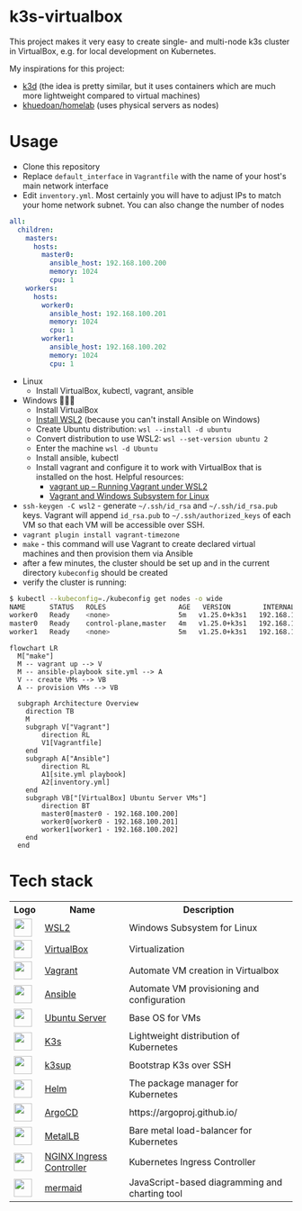 # k3s-virtualbox
This project makes it very easy to create single- and multi-node k3s cluster in VirtualBox, e.g. for local development on Kubernetes.

My inspirations for this project:
- [k3d](https://github.com/k3d-io/k3d) (the idea is pretty similar, but it uses containers which are much more lightweight compared to virtual machines)
- [khuedoan/homelab](https://github.com/khuedoan/homelab) (uses physical servers as nodes)


# Usage
- Clone this repository
- Replace `default_interface` in `Vagrantfile` with the name of your host's main network interface  
- Edit `inventory.yml`. Most certainly you will have to adjust IPs to match your home network subnet. You can also change the number of nodes
```yaml
all:
  children:
    masters:
      hosts:
        master0:
          ansible_host: 192.168.100.200
          memory: 1024
          cpu: 1
    workers:
      hosts:
        worker0:
          ansible_host: 192.168.100.201
          memory: 1024
          cpu: 1
        worker1:
          ansible_host: 192.168.100.202
          memory: 1024
          cpu: 1
```
- Linux
    - Install VirtualBox, kubectl, vagrant, ansible
- Windows 🤦‍♂️😂
    - Install VirtualBox
    - [Install WSL2](https://docs.microsoft.com/en-us/windows/wsl/install) (because you can't install Ansible on Windows)
    - Create Ubuntu distribution: `wsl --install -d ubuntu`
    - Convert distribution to use WSL2: `wsl --set-version ubuntu 2`
    - Enter the machine `wsl -d Ubuntu`
    - Install ansible, kubectl
    - Install vagrant and configure it to work with VirtualBox that is installed on the host. Helpful resources:
        - [vagrant up – Running Vagrant under WSL2](https://thedatabaseme.de/2022/02/20/vagrant-up-running-vagrant-under-wsl2/)
        - [Vagrant and Windows Subsystem for Linux](https://www.vagrantup.com/docs/other/wsl)
- `ssh-keygen -C wsl2` - generate `~/.ssh/id_rsa` and `~/.ssh/id_rsa.pub` keys. Vagrant will append `id_rsa.pub` to `~/.ssh/authorized_keys` of each VM so that each VM will be accessible over SSH.
- `vagrant plugin install vagrant-timezone`
- `make` - this command will use Vagrant to create declared virtual machines and then provision them via Ansible
- after a few minutes, the cluster should be set up and in the current directory `kubeconfig` should be created
- verify the cluster is running:

```bash
$ kubectl --kubeconfig=./kubeconfig get nodes -o wide
NAME      STATUS   ROLES                  AGE   VERSION        INTERNAL-IP        OS-IMAGE             KERNEL-VERSION      CONTAINER-RUNTIME
worker0   Ready    <none>                 5m   v1.25.0+k3s1   192.168.100.201    Ubuntu 22.04.1 LTS   5.15.0-46-generic   containerd://1.6.8-k3s1
master0   Ready    control-plane,master   4m   v1.25.0+k3s1   192.168.100.200    Ubuntu 22.04.1 LTS   5.15.0-46-generic   containerd://1.6.8-k3s1
worker1   Ready    <none>                 5m   v1.25.0+k3s1   192.168.100.202    Ubuntu 22.04.1 LTS   5.15.0-46-generic   containerd://1.6.8-k3s1
```

```mermaid
flowchart LR
  M["make"]
  M -- vagrant up --> V
  M -- ansible-playbook site.yml --> A
  V -- create VMs --> VB
  A -- provision VMs --> VB
  
  subgraph Architecture Overview
    direction TB
    M
    subgraph V["Vagrant"]
        direction RL
        V1[Vagrantfile]
    end
    subgraph A["Ansible"]
        direction RL
        A1[site.yml playbook]
        A2[inventory.yml]
    end
    subgraph VB["[VirtualBox] Ubuntu Server VMs"]
        direction BT
        master0[master0 - 192.168.100.200]
        worker0[worker0 - 192.168.100.201]
        worker1[worker1 - 192.168.100.202]
    end
  end
```


# Tech stack

<table>
    <tr>
        <th>Logo</th>
        <th>Name</th>
        <th>Description</th>
    </tr>
    <tr>
        <td><img width="32" src="https://upload.wikimedia.org/wikipedia/commons/thumb/3/35/Tux.svg/84px-Tux.svg.png"></td>
        <td><a href="https://en.wikipedia.org/wiki/Windows_Subsystem_for_Linux">WSL2</a></td>
        <td>Windows Subsystem for Linux </td>
    </tr>
    <tr>
        <td><img width="32" src="https://upload.wikimedia.org/wikipedia/commons/thumb/d/d5/Virtualbox_logo.png/121px-Virtualbox_logo.png"></td>
        <td><a href="https://www.virtualbox.org/">VirtualBox</a></td>
        <td>Virtualization</td>
    </tr>
    <tr>
        <td><img width="32" src="https://upload.wikimedia.org/wikipedia/commons/thumb/8/87/Vagrant.png/150px-Vagrant.png"></td>
        <td><a href="https://www.vagrantup.com/">Vagrant</a></td>
        <td>Automate VM creation in Virtualbox</td>
    </tr>
    <tr>
        <td><img width="32" src="https://upload.wikimedia.org/wikipedia/commons/thumb/2/24/Ansible_logo.svg/100px-Ansible_logo.svg.png"></td>
        <td><a href="https://www.ansible.com">Ansible</a></td>
        <td>Automate VM provisioning and configuration</td>
    </tr>
    <tr>
        <td><img width="32" src="https://upload.wikimedia.org/wikipedia/commons/thumb/a/ab/Logo-ubuntu_cof-orange-hex.svg/2048px-Logo-ubuntu_cof-orange-hex.svg.png"></td>
        <td><a href="https://ubuntu.com/download/server">Ubuntu Server</a></td>
        <td>Base OS for VMs</td>
    </tr>
    <tr>
        <td><img width="32" src="https://cncf-branding.netlify.app/img/projects/k3s/icon/color/k3s-icon-color.svg"></td>
        <td><a href="https://k3s.io">K3s</a></td>
        <td>Lightweight distribution of Kubernetes</td>
    </tr>
    <tr>
        <td><img width="32" src="https://github.com/alexellis/k3sup/raw/master/docs/assets/k3sup.png"></td>
        <td><a href="https://github.com/alexellis/k3sup">k3sup</a></td>
        <td>Bootstrap K3s over SSH</td>
    </tr>
    <tr>
        <td><img width="32" src="https://cncf-branding.netlify.app/img/projects/helm/icon/color/helm-icon-color.svg"></td>
        <td><a href="https://helm.sh">Helm</a></td>
        <td>The package manager for Kubernetes</td>
    </tr>
    <tr>
        <td><img width="32" src="https://camo.githubusercontent.com/42ecb0e82021bf95ed3bc09ccab58ab03a4c6b8b8d22f6c628c14c38244e641d/68747470733a2f2f636e63662d6272616e64696e672e6e65746c6966792e6170702f696d672f70726f6a656374732f6172676f2f69636f6e2f636f6c6f722f6172676f2d69636f6e2d636f6c6f722e737667"></td>
        <td><a href="https://helm.sh">ArgoCD</a></td>
        <td>https://argoproj.github.io/</td>
    </tr>
    <tr>
        <td><img width="32" src="https://avatars.githubusercontent.com/u/60239468?s=200&v=4"></td>
        <td><a href="https://metallb.org">MetalLB</a></td>
        <td>Bare metal load-balancer for Kubernetes</td>
    </tr>
    <tr>
        <td><img width="32" src="https://avatars.githubusercontent.com/u/1412239?s=200&v=4"></td>
        <td><a href="https://kubernetes.github.io/ingress-nginx/">NGINX Ingress Controller</a></td>
        <td>Kubernetes Ingress Controller</td>
    </tr>
    <tr>
        <td><img width="32" src="https://simpleicons.org/icons/diagramsdotnet.svg"></td>
        <td><a href="https://github.com/mermaid-js/mermaid">mermaid</a></td>
        <td>JavaScript-based diagramming and charting tool</td>
    </tr>
</table>